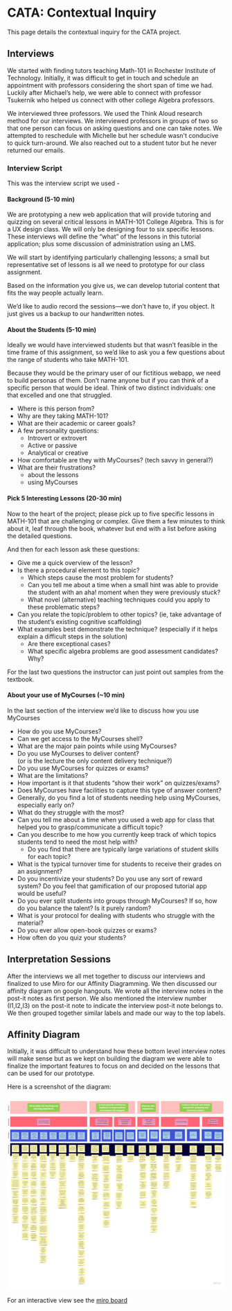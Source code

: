 # CATA: Contextual Inquiry

This page details the contextual inquiry for the CATA project.

## Interviews

We started with finding tutors teaching Math-101 in Rochester Institute of Technology. Initially, it was difficult to get in touch and schedule an appointment with professors considering the short span of time we had. Luckily after Michael’s help, we were able to connect with professor Tsukernik who helped us connect with other college Algebra professors.

We interviewed three professors. We used the Think Aloud research method for our interviews.
We interviewed professors in groups of two so that one person can focus on asking questions and one can take notes. We attempted to reschedule with Michelle but her schedule wasn't conducive to quick turn-around.
We also reached out to a student tutor but he never returned our emails.

### Interview Script

This was the interview script we used - 

#### Background (5-10 min)
We are prototyping a new web application that will provide tutoring and quizzing on several critical lessons in MATH-101 College Algebra.  This is for a UX design class.  We will only be designing four to six specific lessons.  These interviews will define the “what” of the lessons in this tutorial application; plus some discussion of administration using an LMS.

We will start by identifying particularly challenging lessons; a small but representative set of lessons is all we need to prototype for our class assignment.

Based on the information you give us, we can develop tutorial content that fits the way people actually learn.

We’d like to audio record the sessions—we don’t have to, if you object. It just gives us a backup to our handwritten notes.

#### About the Students (5-10 min)
Ideally we would have interviewed students but that wasn’t feasible in the time frame of this assignment, so we’d like to ask you a few questions about the range of students who take MATH-101.

Because they would be the primary user of our fictitious webapp, we need to build personas of them.  Don’t name anyone but if you can think of a specific person that would be ideal.  Think of two distinct individuals: one that excelled and one that struggled.

* Where is this person from?
* Why are they taking MATH-101?
* What are their academic or career goals?
* A few personality questions:
  * Introvert or extrovert
  * Active or passive
  * Analytical or creative
* How comfortable are they with MyCourses?  (tech savvy in general?)
* What are their frustrations?
  * about the lessons
  * using MyCourses

#### Pick 5 Interesting Lessons (20-30 min)
Now to the heart of the project; please pick up to five specific lessons in MATH-101 that are challenging or complex.  Give them a few minutes to think about it, leaf through the book, whatever but end with a list before asking the detailed questions.

And then for each lesson ask these questions:

* Give me a quick overview of the lesson?
* Is there a procedural element to this topic?
  * Which steps cause the most problem for students?
  * Can you tell me about a time when a small hint was able to provide the student with an aha! moment when they were previously stuck?
  * What novel (alternative) teaching techniques could you apply to these problematic steps?
* Can you relate the topic/problem to other topics?
(ie, take advantage of the student’s existing cognitive scaffolding)
* What examples best demonstrate the technique?
(especially if it helps explain a difficult steps in the solution)
  * Are there exceptional cases?
  * What specific algebra problems are good assessment candidates?  Why?
  
For the last two questions the instructor can just point out samples from the textbook.

#### About your use of MyCourses (~10 min)
In the last section of the interview we’d like to discuss how you use MyCourses

* How do you use MyCourses?
* Can we get access to the MyCourses shell?
* What are the major pain points while using MyCourses?
* Do you use MyCourses to deliver content?  
(or is the lecture the only content delivery technique?)
* Do you use MyCourses for quizzes or exams?  
* What are the limitations?
* How important is it that students “show their work” on quizzes/exams?
* Does MyCourses have facilities to capture this type of answer content?
* Generally, do you find a lot of students needing help using MyCourses, especially early on?
* What do they struggle with the most?
* Can you tell me about a time when you used a web app for class that helped you to grasp/communicate a difficult topic?
* Can you describe to me how you currently keep track of which topics students tend to need the most help with?
  * Do you find that there are typically large variations of student skills for each topic?
* What is the typical turnover time for students to receive their grades on an assignment?
* Do you incentivize your students?  Do you use any sort of reward system?  Do you feel that gamification of our proposed tutorial app would be useful?
* Do you ever split students into groups through MyCourses? If so, how do you balance the talent? Is it purely random?
* What is your protocol for dealing with students who struggle with the material?
* Do you ever allow open-book quizzes or exams?
* How often do you quiz your students?


## Interpretation Sessions
After the interviews we all met together to discuss our interviews and finalized to use Miro for our Affinity Diagramming. We then discussed our affinity diagram on google hangouts. We wrote all the interview notes in the post-it notes as first person. We also mentioned the interview number (I1,I2,I3) on the post-it note to indicate the interview post-it note belongs to. We then grouped together similar labels and made our way to the top labels.


## Affinity Diagram

Initially, it was difficult to understand how these bottom level interview notes will make sense but as we kept on building the diagram we were able to finalize the important features to focus on and decided on the lessons that can be used for our prototype.

Here is a screenshot of the diagram:

![alt text](./HCIN-620-CATA-Affinity-Diagram.jpg "HCIN-620 CATA Affinity Diagram")

For an interactive view see the [miro board](https://miro.com/app/board/o9J_kvMAaqU=/)
